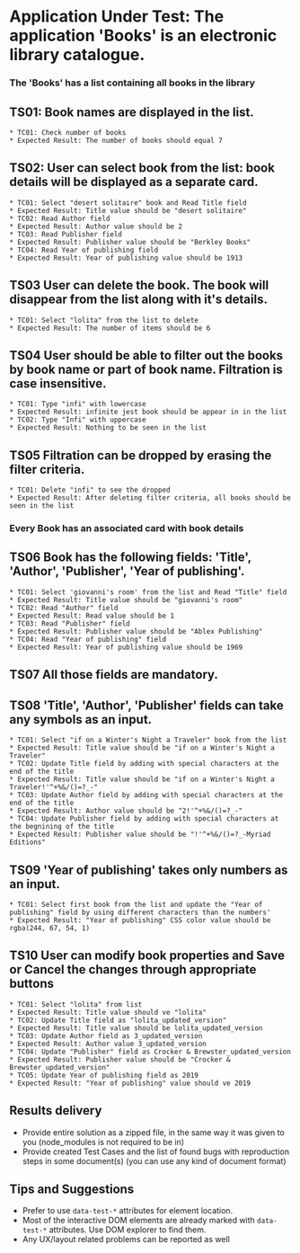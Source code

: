 # Application Under Test: The application 'Books' is an electronic library catalogue.

### The 'Books' has a list containing all books in the library
## TS01: Book names are displayed in the list.
	* TC01: Check number of books
	* Expected Result: The number of books should equal 7
## TS02: User can select book from the list: book details will be displayed as a separate card.
	* TC01: Select "desert solitaire" book and Read Title field
	* Expected Result: Title value should be "desert solitaire"
	* TC02: Read Author field
	* Expected Result: Author value should be 2
	* TC03: Read Publisher field
	* Expected Result: Publisher value should be "Berkley Books"
	* TC04: Read Year of publishing field
	* Expected Result: Year of publishing value should be 1913
## TS03 User can delete the book. The book will disappear from the list along with it's details.
	* TC01: Select "lolita" from the list to delete
	* Expected Result: The number of items should be 6
## TS04 User should be able to filter out the books by book name or part of book name. Filtration is case insensitive.
	* TC01: Type "infi" with lowercase
	* Expected Result: infinite jest book should be appear in in the list
	* TC02: Type "İnfi" with uppercase
	* Expected Result: Nothing to be seen in the list
## TS05 Filtration can be dropped by erasing the filter criteria.
	* TC01: Delete "infi" to see the dropped
	* Expected Result: After deleting filter criteria, all books should be seen in the list

### Every Book has an associated card with book details
## TS06 Book has the following fields: 'Title', 'Author', 'Publisher', 'Year of publishing'.
	* TC01: Select 'giovanni's room' from the list and Read "Title" field
	* Expected Result: Title value should be "giovanni's room"
	* TC02: Read "Author" field
	* Expected Result: Read value should be 1
	* TC03: Read "Publisher" field
	* Expected Result: Publisher value should be "Ablex Publishing"	
	* TC04: Read "Year of publishing" field
	* Expected Result: Year of publishing value should be 1969
## TS07 All those fields are mandatory.
## TS08 'Title', 'Author', 'Publisher' fields can take any symbols as an input.
	* TC01: Select "if on a Winter's Night a Traveler" book from the list
	* Expected Result: Title value should be "if on a Winter's Night a Traveler"
	* TC02: Update Title field by adding with special characters at the end of the title
	* Expected Result: Title value should be "if on a Winter's Night a Traveler!'^+%&/()=?_-"
	* TC03: Update Author field by adding with special characters at the end of the title
	* Expected Result: Author value should be "2!'^+%&/()=?_-"
	* TC04: Update Publisher field by adding with special characters at the begnining of the title
	* Expected Result: Publisher value should be "!'^+%&/()=?_-Myriad Editions"
## TS09 'Year of publishing' takes only numbers as an input.
	* TC01: Select first book from the list and update the "Year of publishing" field by using different characters than the numbers'
	* Expected Result: "Year of publishing" CSS color value should be rgba(244, 67, 54, 1)
## TS10 User can modify book properties and Save or Cancel the changes through appropriate buttons
	* TC01: Select "lolita" from list
	* Expected Result: Title value should ve "lolita"
	* TC02: Update Title field as "lolita_updated_version"
	* Expected Result: Title value should be lolita_updated_version
	* TC03: Update Author field as 3_updated_version
	* Expected Result: Author value 3_updated_version
	* TC04: Update "Publisher" field as Crocker & Brewster_updated_version
	* Expected Result: Publisher value should be "Crocker & Brewster_updated_version"
	* TC05: Update Year of publishing field as 2019
	* Expected Result: "Year of publishing" value should ve 2019

## Results delivery
* Provide entire solution as a zipped file, in the same way it was given to you (node_modules is not required to be in)
* Provide created Test Cases and the list of found bugs with reproduction steps in some document(s) (you can use any kind of document format)

## Tips and Suggestions

* Prefer to use `data-test-*` attributes for element location.
* Most of the interactive DOM elements are already marked with `data-test-*` attributes. Use DOM explorer to find them.
* Any UX/layout related problems can be reported as well